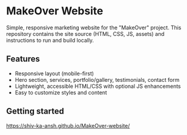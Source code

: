 # MakeOver Website

Simple, responsive marketing website for the "MakeOver" project. This repository contains the site source (HTML, CSS, JS, assets) and instructions to run and build locally.

## Features
- Responsive layout (mobile-first)
- Hero section, services, portfolio/gallery, testimonials, contact form
- Lightweight, accessible HTML/CSS with optional JS enhancements
- Easy to customize styles and content

## Getting started

https://shiv-ka-ansh.github.io/MakeOver-website/
